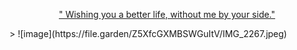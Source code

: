 <p align="center"> <ins> " Wishing you a better life, without me by your side." </ins> </p>>
![image](https://file.garden/Z5XfcGXMBSWGuItV/IMG_2267.jpeg)
